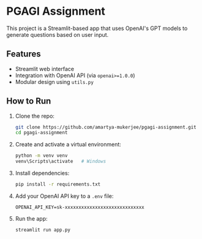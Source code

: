 # PGAGI Assignment

This project is a Streamlit-based app that uses OpenAI's GPT models to generate questions based on user input.

## Features

- Streamlit web interface
- Integration with OpenAI API (via `openai>=1.0.0`)
- Modular design using `utils.py`

## How to Run

1. Clone the repo:
   ```bash
   git clone https://github.com/amartya-mukerjee/pgagi-assignment.git
   cd pgagi-assignment
   ```

2. Create and activate a virtual environment:
   ```bash
   python -m venv venv
   venv\Scripts\activate   # Windows
   ```

3. Install dependencies:
   ```bash
   pip install -r requirements.txt
   ```

4. Add your OpenAI API key to a `.env` file:
   ```
   OPENAI_API_KEY=sk-xxxxxxxxxxxxxxxxxxxxxxxxxxxxx
   ```

5. Run the app:
   ```bash
   streamlit run app.py
   ```
